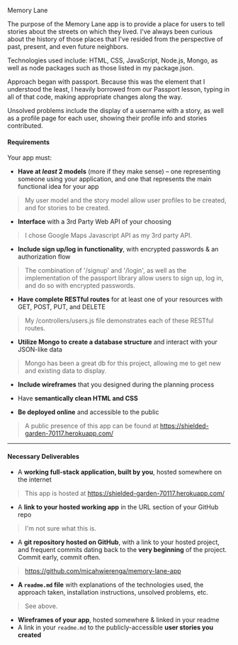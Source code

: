 Memory Lane

The purpose of the Memory Lane app is to provide a place for users to tell stories about the streets on which they lived. I've always been curious about the history of those places that I've resided from the perspective of past, present, and even future neighbors.

Technologies used include: HTML, CSS, JavaScript, Node.js, Mongo, as well as node packages such as those listed in my package.json.

Approach began with passport. Because this was the element that I understood the least, I heavily borrowed from our Passport lesson, typing in all of that code, making appropriate changes along the way.

Unsolved problems include the display of a username with a story, as well as a profile page for each user, showing their profile info and stories contributed.



#### Requirements

Your app must:

* **Have at _least_ 2 models** (more if they make sense) – one representing someone using your application, and one that represents the main functional idea for your app

>My user model and the story model allow user profiles to be created, and for stories to be created.


* **Interface** with a 3rd Party Web API of your choosing

>I chose Google Maps Javascript API as my 3rd party API.


* **Include sign up/log in functionality**, with encrypted passwords & an authorization flow

>The combination of '/signup' and '/login', as well as the implementation of the passport library allow users to sign up, log in, and do so with encrypted passwords.


* **Have complete RESTful routes** for at least one of your resources with GET, POST, PUT, and DELETE

>My /controllers/users.js file demonstrates each of these RESTful routes.


* **Utilize Mongo to create a database structure** and interact with your JSON-like data

>Mongo has been a great db for this project, allowing me to get new and existing data to display.


* **Include wireframes** that you designed during the planning process

>>>>>>>>


* Have **semantically clean HTML and CSS**

>>>>>>>>>>


* **Be deployed online** and accessible to the public

>A public presence of this app can be found at https://shielded-garden-70117.herokuapp.com/


---

#### Necessary Deliverables

* A **working full-stack application, built by you**, hosted somewhere on the internet

>This app is hosted at https://shielded-garden-70117.herokuapp.com/


* A **link to your hosted working app** in the URL section of your GitHub repo

>I'm not sure what this is.


* A **git repository hosted on GitHub**, with a link to your hosted project,  and frequent commits dating back to the **very beginning** of the project. Commit early, commit often.

>https://github.com/micahwierenga/memory-lane-app



* **A ``readme.md`` file** with explanations of the technologies used, the approach taken, installation instructions, unsolved problems, etc.

>See above.


* **Wireframes of your app**, hosted somewhere & linked in your readme
* A link in your ``readme.md`` to the publicly-accessible **user stories you created**

>>>>>>>>>>>>>>>
